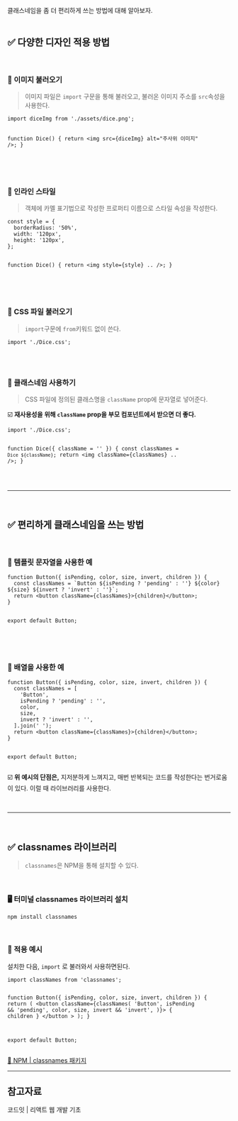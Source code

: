 <p>클래스네임을 좀 더 편리하게 쓰는 방법에 대해 알아보자.
<br /><br /></p>
<h2 id="✅-다양한-디자인-적용-방법">✅ 다양한 디자인 적용 방법</h2>
<br />

<h3 id="📄-이미지-불러오기">📄 이미지 불러오기</h3>
<blockquote>
<p>이미지 파일은 <code>import</code> 구문을 통해 불러오고,
불러온 이미지 주소를 <code>src</code>속성을 사용한다.</p>
</blockquote>
<pre><code class="language-js">import diceImg from './assets/dice.png';

function Dice() {
  return &lt;img src={diceImg} alt=&quot;주사위 이미지&quot; /&gt;;
}</code></pre>
<p><br /><br /></p>
<h3 id="📄-인라인-스타일">📄 인라인 스타일</h3>
<blockquote>
<p>객체에 카멜 표기법으로 작성한 프로퍼티 이름으로 스타일 속성을 작성한다.</p>
</blockquote>
<pre><code class="language-js">const style = {
  borderRadius: '50%',
  width: '120px',
  height: '120px',
};

function Dice() {
  return &lt;img style={style} .. /&gt;;
}
</code></pre>
<p><br /><br /></p>
<h3 id="📄-css-파일-불러오기">📄 CSS 파일 불러오기</h3>
<blockquote>
<p><code>import</code>구문에 <code>from</code>키워드 없이 쓴다.</p>
</blockquote>
<pre><code class="language-js">import './Dice.css';</code></pre>
<p><br /><br /></p>
<h3 id="📄-클래스네임-사용하기">📄 클래스네임 사용하기</h3>
<blockquote>
<p>CSS 파일에 정의된 클래스명을 <code>className</code> prop에 문자열로 넣어준다.</p>
</blockquote>
<p>☑️ <strong>재사용성을 위해 <code>className</code> prop을 부모 컴포넌트에서 받으면 더 좋다.</strong></p>
<pre><code class="language-js">import './Dice.css';

function Dice({ className = '' }) {
  const classNames = `Dice ${className}`;
  return &lt;img className={classNames} .. /&gt;;
}</code></pre>
<br />

<hr />
<br />


<h2 id="✅-편리하게-클래스네임을-쓰는-방법">✅ 편리하게 클래스네임을 쓰는 방법</h2>
<br />

<h3 id="📄-템플릿-문자열을-사용한-예">📄 템플릿 문자열을 사용한 예</h3>
<pre><code class="language-js">function Button({ isPending, color, size, invert, children }) {
  const classNames = `Button ${isPending ? 'pending' : ''} ${color} ${size} ${invert ? 'invert' : ''}`;
  return &lt;button className={classNames}&gt;{children}&lt;/button&gt;;
}

export default Button;
</code></pre>
<p><br /><br /></p>
<h3 id="📄-배열을-사용한-예">📄 배열을 사용한 예</h3>
<pre><code class="language-js">function Button({ isPending, color, size, invert, children }) {
  const classNames = [
    'Button',
    isPending ? 'pending' : '',
    color,
    size,
    invert ? 'invert' : '',
  ].join(' ');
  return &lt;button className={classNames}&gt;{children}&lt;/button&gt;;
}

export default Button;
</code></pre>
<p>☑️ <strong>위 예시의 단점은,</strong>
지저분하게 느껴지고, 매번 반복되는 코드를 작성한다는 번거로움이 있다. 
이럴 때 라이브러리를 사용한다.</p>
<br />

<hr />
<br />

<h2 id="✅-classnames-라이브러리">✅ classnames 라이브러리</h2>
<blockquote>
<p><code>classnames</code>은 NPM을 통해 설치할 수 있다.</p>
</blockquote>
<br />

<h3 id="🖥️-터미널-classnames-라이브러리-설치">🖥️ 터미널 classnames 라이브러리 설치</h3>
<pre><code class="language-bash">npm install classnames</code></pre>
<br />

<h3 id="📄-적용-예시">📄 적용 예시</h3>
<p>설치한 다음, <code>import</code> 로 불러와서 사용하면된다.</p>
<pre><code class="language-js">import classNames from 'classnames';

function Button({ isPending, color, size, invert, children }) {
  return (
    &lt;button
      className={classNames(
        'Button',
        isPending &amp;&amp; 'pending',
        color,
        size,
        invert &amp;&amp; 'invert',
      )}&gt;
     { children }
   &lt;/button &gt;
  );
}

export default Button;
</code></pre>
<p><a href="https://www.npmjs.com/package/classnames">🌠 NPM | classnames 패키지</a>
<br /></p>
<hr />
<h2 id="참고자료">참고자료</h2>
<p>코드잇 | 리액트 웹 개발 기초</p>